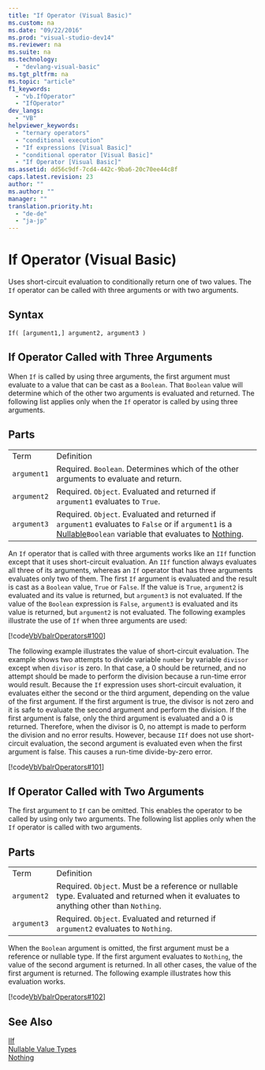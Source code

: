```yaml
---
title: "If Operator (Visual Basic)"
ms.custom: na
ms.date: "09/22/2016"
ms.prod: "visual-studio-dev14"
ms.reviewer: na
ms.suite: na
ms.technology: 
  - "devlang-visual-basic"
ms.tgt_pltfrm: na
ms.topic: "article"
f1_keywords: 
  - "vb.IfOperator"
  - "IfOperator"
dev_langs: 
  - "VB"
helpviewer_keywords: 
  - "ternary operators"
  - "conditional execution"
  - "If expressions [Visual Basic]"
  - "conditional operator [Visual Basic]"
  - "If Operator [Visual Basic]"
ms.assetid: dd56c9df-7cd4-442c-9ba6-20c70ee44c8f
caps.latest.revision: 23
author: ""
ms.author: ""
manager: ""
translation.priority.ht: 
  - "de-de"
  - "ja-jp"
---
```

# If Operator (Visual Basic)
Uses short-circuit evaluation to conditionally return one of two values. The `If` operator can be called with three arguments or with two arguments.  
  
## Syntax  
  
```  
If( [argument1,] argument2, argument3 )  
```  
  
## If Operator Called with Three Arguments  
 When `If` is called by using three arguments, the first argument must evaluate to a value that can be cast as a `Boolean`. That `Boolean` value will determine which of the other two arguments is evaluated and returned. The following list applies only when the `If` operator is called by using three arguments.  
  
## Parts  
  
|||  
|-|-|  
|Term|Definition|  
|`argument1`|Required. `Boolean`. Determines which of the other arguments to evaluate and return.|  
|`argument2`|Required. `Object`. Evaluated and returned if `argument1` evaluates to `True`.|  
|`argument3`|Required. `Object`. Evaluated and returned if `argument1` evaluates to `False` or if `argument1` is a [Nullable](../vs140/nullable-value-types--visual-basic-.md)`Boolean` variable that evaluates to [Nothing](../vs140/nothing--visual-basic-.md).|  
  
 An `If` operator that is called with three arguments works like an `IIf` function except that it uses short-circuit evaluation. An `IIf` function always evaluates all three of its arguments, whereas an `If` operator that has three arguments evaluates only two of them. The first `If` argument is evaluated and the result is cast as a `Boolean` value, `True` or `False`. If the value is `True`, `argument2` is evaluated and its value is returned, but `argument3` is not evaluated. If the value of the `Boolean` expression is `False`, `argument3` is evaluated and its value is returned, but `argument2` is not evaluated. The following examples illustrate the use of `If` when three arguments are used:  
  
 [!code[VbVbalrOperators#100](../vs140/codesnippet/VisualBasic/if-operator--visual-basic-_1.vb)]  
  
 The following example illustrates the value of short-circuit evaluation. The example shows two attempts to divide variable `number` by variable `divisor` except when `divisor` is zero. In that case, a 0 should be returned, and no attempt should be made to perform the division because a run-time error would result. Because the `If` expression uses short-circuit evaluation, it evaluates either the second or the third argument, depending on the value of the first argument. If the first argument is true, the divisor is not zero and it is safe to evaluate the second argument and perform the division. If the first argument is false, only the third argument is evaluated and a 0 is returned. Therefore, when the divisor is 0, no attempt is made to perform the division and no error results. However, because `IIf` does not use short-circuit evaluation, the second argument is evaluated even when the first argument is false. This causes a run-time divide-by-zero error.  
  
 [!code[VbVbalrOperators#101](../vs140/codesnippet/VisualBasic/if-operator--visual-basic-_2.vb)]  
  
## If Operator Called with Two Arguments  
 The first argument to `If` can be omitted. This enables the operator to be called by using only two arguments. The following list applies only when the `If` operator is called with two arguments.  
  
## Parts  
  
|||  
|-|-|  
|Term|Definition|  
|`argument2`|Required. `Object`. Must be a reference or nullable type. Evaluated and returned when it evaluates to anything other than `Nothing`.|  
|`argument3`|Required. `Object`. Evaluated and returned if `argument2` evaluates to `Nothing`.|  
  
 When the `Boolean` argument is omitted, the first argument must be a reference or nullable type. If the first argument evaluates to `Nothing`, the value of the second argument is returned. In all other cases, the value of the first argument is returned. The following example illustrates how this evaluation works.  
  
 [!code[VbVbalrOperators#102](../vs140/codesnippet/VisualBasic/if-operator--visual-basic-_3.vb)]  
  
## See Also  
 [IIf](assetId:///M:Microsoft.VisualBasic.Interaction.IIf(System.Boolean,System.Object,System.Object)?qualifyHint=False&autoUpgrade=True)   
 [Nullable Value Types](../vs140/nullable-value-types--visual-basic-.md)   
 [Nothing](../vs140/nothing--visual-basic-.md)